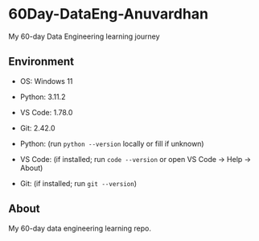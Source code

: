 # 60Day-DataEng-Anuvardhan
My 60-day Data Engineering learning journey


## Environment
- OS: Windows 11  
- Python: 3.11.2  
- VS Code: 1.78.0  
- Git: 2.42.0

- Python: (run `python --version` locally or fill if unknown)
- VS Code: (if installed; run `code --version` or open VS Code → Help → About)
- Git: (if installed; run `git --version`)

## About
My 60-day data engineering learning repo.
